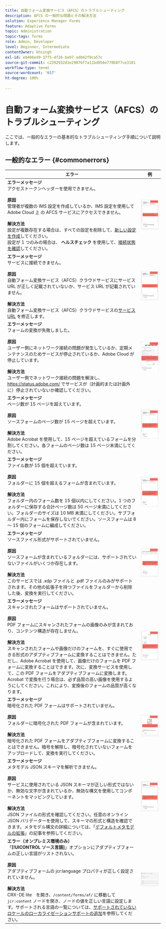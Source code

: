 ```yaml
---
title: 自動フォーム変換サービス（AFCS）のトラブルシューティング
description: AFCS の一般的な問題とその解決方法
solution: Experience Manager Forms
feature: Adaptive Forms
topic: Administration
topic-tags: forms
role: Admin, Developer
level: Beginner, Intermediate
contentOwner: khsingh
exl-id: e8406ed9-37f5-4f26-be97-ad042f9ca57c
source-git-commit: c2392932d1e29876f7a11bd856e770b8f7ce3181
workflow-type: tm+mt
source-wordcount: '657'
ht-degree: 100%

---
```


# 自動フォーム変換サービス（AFCS）のトラブルシューティング

ここでは、一般的なエラーの基本的なトラブルシューティング手順について説明します。

<!--The article provides information on installation, configuration and administration issues that may arise in an Automated Forms Conversion Service production environment. -->

## 一般的なエラー {#commonerrors}

| エラー | 例 |
|--- |--- |
| **エラーメッセージ** <br> アクセストークンヘッダーを使用できません。 <br><br> **原因** <br> 管理者が複数の IMS 設定を作成しているか、IMS 設定を使用して Adobe Cloud 上 の AFCS サービスにアクセスできません。<br><br>**解決方法** <br> 設定が複数存在する場合は、すべての設定を削除して、[新しい設定を作成](configure-service.md#obtainpubliccertificates)してください。<br> 設定が 1 つのみの場合は、 **ヘルスチェック** を使用して、[接続状態を確認](configure-service.md#createintegrationoption)してください。 | ![アクセストークンヘッダーを使用できません](assets/invalid-ims-configurations.png) |
| **エラーメッセージ** <br> サービスに接続できません。  <br><br>**原因** <br> 自動フォーム変換サービス（AFCS）クラウドサービスにサービス URL が正しく記載されていないか、サービス URL が記載されていません。<br><br>**解決方法** <br> 自動フォーム変換サービス（AFCS）クラウドサービスの[サービス URL](configure-service.md#configure-the-cloud-service) を修正します。 | ![サービスに接続できません。](assets/wrong-service-url-configured.png) |
| **エラーメッセージ** <br> フォームの変換が失敗しました。  <br><br>**原因** <br> ユーザー側にネットワーク接続の問題が発生しているか、定期メンテナンスのためサービスが停止されているか、Adobe Cloud が停止しています。<br><br>**解決方法** <br> ユーザー側でネットワーク接続の問題を解決し、https://status.adobe.com/ でサービスが（計画的または計画外に）停止されていないか確認してください。 | ![サービスに接続できません。](assets/conversion-failure.png) |
| **エラーメッセージ** <br> ページ数が 15 ページを超えています。  <br><br>**原因** <br> ソースフォームのページ数が 15 ページを超えています。  <br><br>**解決方法** <br> Adobe Acrobat を使用して、15 ページを超えているフォームを分割してください。各フォームのページ数は 15 ページ未満にしてください。 | ![サービスに接続できません。](assets/number-of-pages.png) |
| **エラーメッセージ** <br> ファイル数が 15 個を超えています。  <br><br>**原因** <br>  フォルダーに 15 個を超えるフォームが含まれています。<br><br>**解決方法** <br> フォルダー内のフォーム数を 15 個以内にしてください。1 つのフォルダーに保存する合計ページ数は 50 ページ未満にしてください。フォルダーのサイズは 10 MB 未満にしてください。サブフォルダー内にフォームを保存しないでください。ソースフォームは 8 ～ 15 個のフォームに編成してください。 | ![サービスに接続できません。](assets/number-of-pages.png) |
| **エラーメッセージ** <br> ソースファイル形式がサポートされていません。  <br><br>**原因** <br> ソースフォームが含まれているフォルダーには、サポートされていないファイルがいくつか存在します。<br><br>**解決方法** <br> このサービスでは .xdp ファイルと .pdf ファイルのみがサポートされます。その他の拡張子を持つファイルをフォルダーから削除した後、変換を実行してください。 | ![サービスに接続できません。](assets/unsupported-file-formats.png) |
| **エラーメッセージ** <br> スキャンされたフォームはサポートされていません。  <br><br>**原因** <br> PDF フォームにスキャンされたフォームの画像のみが含まれており、コンテンツ構造が存在しません。<br><br>**解決方法** <br> スキャンされたフォームや画像だけのフォームを、すぐに使用できる形式のアダプティブフォームに変換することはできません。ただし、Adobe Acrobat を使用して、画像だけのフォームを PDF フォームに変換することはできます。次に、変換サービスを使用して、この PDF フォームをアダプティブフォームに変換します。Acrobat で変換を行う場合は、必ず品質の高い画像を使用するようにしてください。これにより、変換後のフォームの品質が高くなります。 | ![サービスに接続できません。](assets/scanned-forms-error.png) |
| **エラーメッセージ** <br> 暗号化された PDF フォームはサポートされていません。  <br><br>**原因** <br> フォルダーに暗号化された PDF フォームが含まれています。<br><br>**解決方法** <br> 暗号化された PDF フォームをアダプティブフォームに変換することはできません。暗号を解除し、暗号化されていないフォームをアップロードして、変換を実行してください。 | ![サービスに接続できません。](assets/secured-pdf-form.png) |
| **エラーメッセージ** <br> メタモデル JSON スキーマを解析できません。  <br><br>**原因** <br> サービスに使用されている JSON スキーマが正しい形式ではないか、無効な文字が含まれているか、無効な構文を使用してコンポーネントをマッピングしています。  <br><br>**解決方法** <br> JSON ファイルの形式を確認してください。任意のオンライン JSON バリデーターを使用して、スキーマの形式と構造を確認できます。メタモデル構文の詳細については、「[デフォルトメタモデルの拡張](extending-the-default-meta-model.md)」の記事を参照してください。 | ![サービスに接続できません。](assets/invalid-meta-model-schema.png) |
| **エラー（オンプレミス環境のみ）** <br>「**[!UICONTROL ソース言語]**」オプションにアダプティブフォームの正しい言語がリストされない。<br><br>**原因** <br>アダプティブフォームの jcr:language プロパティが正しく設定されていません。<br><br>**解決方法** <br>CRX-DE lite　を開き、`/content/forms/af/` に移動して `jcr:content` ノードを開き、ノードの値を正しい言語に設定します。サポートされる言語の一覧については、[サポートされていないロケールのローカライゼーションサポートの追加](https://experienceleague.adobe.com/docs/experience-manager-65/forms/manage-administer-aem-forms/supporting-new-language-localization.html?lang=ja#add-localization-support-for-non-supported-locales)を参照してください。 | ![サービスに接続できません。](assets/aem-forms-translation-project-language-unavailable.png) |

<!--

<table>
<thead>
<tr>
<th>Error</th>
<th>Example</th>
</tr>
</thead>
<tbody>
<tr>
<td><strong>Error Message</strong> <p> The access token header is not available. </p><br><strong>Reason</strong> <br> An administrator has created multiple IMS configurations or IMS configuration is not able to reach AFCS service on Adobe Cloud. <br><br><strong>Resolution</strong> <br> If there are multiple configurations, delete all the configurations and <a href="configure-service.md#obtainpubliccertificates">create a new configuration</a>. <br> If there is a single configuration, use <strong> Health Check </strong> to <a href="configure-service.md#createintegrationoption">check connectivity</a>.</td>
<td><img alt="The access token header is not available" src="assets/invalid-ims-configuration.png" /></td>
</tr>
<tr>
<td><strong>Error Message</strong> <br> Unable to connect to the service.  <br><br><strong>Reason</strong> <br> Incorrect service URL or no service URL is mentioned in Automated Forms Conversion Service (AFCS) cloud services. <br><br><strong>Resolution</strong> <br> Correct <a href="configure-service.md#configure-the-cloud-service">Service URL</a> in Automated Forms Conversion Service (AFCS) Cloud services.</td>
<td><img alt="Unable to connect to the service." src="assets/wrong-endpoint-configured.png" /></td>
</tr>
<tr>
<td><strong>Error Message</strong> <br> The service failed to convert the form.  <br><br><strong>Reason</strong> <br> Network connectivity issues at your end, the service is down due to scheduled maintenance, or outage on Adobe Cloud. <br><br><strong>Resolution</strong> <br> Resolve network connectivity issues at your end and check the status of the service on <a href="https://status.adobe.com/">https://status.adobe.com/</a> for a planned or unplanned outage.</td>
<td><img alt="The service failed to convert the form." src="assets/service-failure.png" /></td>
</tr>
<tr>
<td><strong>Error Message</strong> <br> The number of pages is more than 15.  <br><br><strong>Reason</strong> <br> The source form is more than 15 pages long.  <br><br><strong>Resolution</strong> <br> Use Adobe Acrobat to split forms with more than 15 pages. Bring the number of pages in a form to less than 15.</td>
<td><img alt="The number of pages is more than 15." src="assets/number-of-pages.png" /></td>
</tr>
<tr>
<td><strong>Error Message</strong> <br> The number of files is more than 15.  <br><br><strong>Reason</strong> <br>  The folder contains more than 15 forms. <br><br><strong>Resolution</strong> <br> Bring the number of forms in a folder to less than or equal to 15. Bring the total number of pages in a folder less than 50. Bring the size of the folder to less than 10 MB. Do not keep forms in a sub-folder. Organize source forms into a batch of 8-15 forms.</td>
<td><img alt="The number of files is more than 15." src="assets/number-of-pages.png" /></td>
</tr>
<tr>
<td><strong>Error Message</strong> <br> The source file format is not supported.  <br><br><strong>Reason</strong> <br> The folder containing source forms have some unsupported files. <br><br><strong>Resolution</strong> <br> The service supports only .xdp and .pdf files. Remove files with any other extension from the folder and run the conversion.</td>
<td><img alt="The source file format is not supported." src="assets/unsupported-file-formats.png" /></td>
</tr>
<tr>
<td><strong>Error Message</strong> <br> Scanned forms are not supported.  <br><br><strong>Reason</strong> <br> The PDF form contains only scanned images of the form and contains no content structure. <br><br><strong>Resolution</strong> <br> The service does not support converting scanned forms or an image of a form to an adaptive out-of-the-box. However, you use Adobe Acrobat to convert the image of a form to a PDF Form. Then, use the service to convert the PDF Form to an adaptive form. Always use a high-quality image of the form for conversion in Acrobat. It improves the quality of the conversion.</td>
<td><img alt="Scanned forms are not supported." src="assets/scanned-forms-error.png" /></td>
</tr>
<tr>
<td><strong>Error Message</strong> <br> Encrypted PDF form is not supported.  <br><br><strong>Reason</strong> <br> The folder contains encrypted PDF forms. <br><br><strong>Resolution</strong> <br> The service does not support converting an encrypted PDF form to an adaptive form. Remove the encryption, upload the non-encrypted form, and run the conversion.</td>
<td><img alt="Encrypted PDF form is not supported." src="assets/secured-pdf-form.png" /></td>
</tr>
<tr>
<td><strong>Error Message</strong> <br> Unable to parse meta-model JSON schema.  <br><br><strong>Reason</strong> <br> The JSON schema supplied to the service is not properly formatted, contains invalid characters, or uses invalid syntax to map components.  <br><br><strong>Resolution</strong> <br> Check the formatting of the JSON file. You can use any online JSON validator to check the formatting and structure of the schema. See, <a href="extending-the-default-meta-model.md">Extend the default meta-model</a> article for information on meta-model syntax.</td>
<td><img alt="Unable to parse meta-model JSON schema" src="assets/invalid-meta-model-schema.png" /></td>
</tr>
</tbody>
</table>
-->
